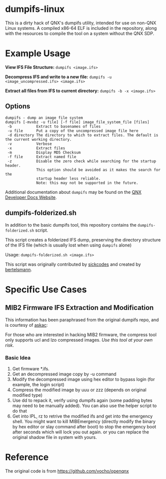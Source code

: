 # dumpifs-linux
This is a dirty hack of QNX's dumpifs utility, intended for use on non-QNX Linux systems. A compiled x86-64 ELF is included in the repository, along with the resources to compile the tool on a system without the QNX SDP.

# Example Usage

**View IFS File Structure:** `dumpifs <image.ifs>`

**Decompress IFS and write to a new file:** `dumpifs -u <image_uncompressed.ifs> <image.ifs>`

**Extract all files from IFS to current directory:** `dumpifs -b -x <image.ifs>`

## Options

```
dumpifs - dump an image file system
dumpifs	[-mvxbz -u file] [-f file] image_file_system_file [files]
 -b           Extract to basenames of files
 -u file      Put a copy of the uncompressed image file here
 -d directory The directory to which to extract files. The default is the current working directory. 
 -v           Verbose
 -x           Extract files
 -m           Display MD5 Checksum
 -f file      Extract named file
 -z           Disable the zero check while searching for the startup header.
              This option should be avoided as it makes the search for the
              startup header less reliable.
              Note: this may not be supported in the future.
```

Additional documentation about `dumpifs` may be found on the [QNX Developer Docs Website](https://www.qnx.com/developers/docs/7.0.0/index.html#com.qnx.doc.neutrino.utilities/topic/d/dumpifs.html).

## dumpifs-folderized.sh
In addition to the basic dumpifs tool, this repository contains the `dumpifs-folderized.sh` script.

This script creates a folderized IFS dump, preserving the directory structure of the IFS file (which is usually lost when using `dumpifs` alone)

Usage: `dumpifs-folderized.sh <image.ifs>`

This script was originally contributed by [sickcodes](https://github.com/sickcodes) and created by [bertelsmann](https://turbo-quattro.com/showthread.php?15648-How-to-extract-a-IFS-file&p=367809&viewfull=1#post367809).

# Specific Use Cases

## MIB2 Firmware IFS Extraction and Modification
This information has been paraphrased from the original dumpifs repo, and is courtesy of [askac](https://github.com/askac/dumpifs):

For those who are interested in hacking MIB2 firmware, the compress tool only supports ucl and lzo compressed images. _Use this tool at your own risk_.

### Basic Idea
1. Get firmware  *.ifs.
2. Get an decompressed image copy by -u command
3. Modify the decompressed image using hex editor to bypass login (for example, the login script)
4. Compress the modified image by uuu or zzz (depends on original modified type)
5. Use dd to repack it, verify using dumpifs again (some padding bytes may need to be manually added). You can also use the helper script to do that
6. Get into IPL, rz to retrive the modified ifs and get into the emergency shell. You might want to kill MIBEmergency (directly modify the binary by hex editor or slay command after boot) to stop the emergency boot after seconds which will lock you out again. or you can replace the original shadow file in system with yours.

# Reference
The original code is from
https://github.com/vocho/openqnx
